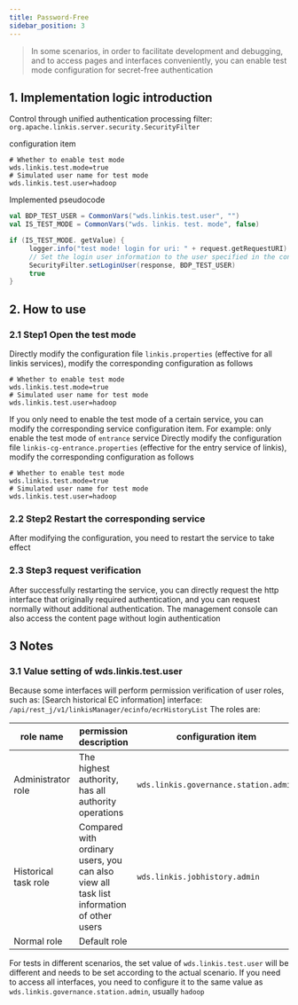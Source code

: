 ```yaml
---
title: Password-Free
sidebar_position: 3
---
```

> In some scenarios, in order to facilitate development and debugging, and to access pages and interfaces conveniently, you can enable test mode configuration for secret-free authentication

## 1. Implementation logic introduction

Control through unified authentication processing filter: `org.apache.linkis.server.security.SecurityFilter`

configuration item
```properties
# Whether to enable test mode
wds.linkis.test.mode=true
# Simulated user name for test mode
wds.linkis.test.user=hadoop
```
Implemented pseudocode
```scala
val BDP_TEST_USER = CommonVars("wds.linkis.test.user", "")
val IS_TEST_MODE = CommonVars("wds. linkis. test. mode", false)

if (IS_TEST_MODE. getValue) {
     logger.info("test mode! login for uri: " + request.getRequestURI)
     // Set the login user information to the user specified in the configuration
     SecurityFilter.setLoginUser(response, BDP_TEST_USER)
     true
}
```

## 2. How to use

### 2.1 Step1 Open the test mode
Directly modify the configuration file `linkis.properties` (effective for all linkis services), modify the corresponding configuration as follows
```shell script
# Whether to enable test mode
wds.linkis.test.mode=true
# Simulated user name for test mode
wds.linkis.test.user=hadoop
```

If you only need to enable the test mode of a certain service, you can modify the corresponding service configuration item.
For example: only enable the test mode of `entrance` service
Directly modify the configuration file `linkis-cg-entrance.properties` (effective for the entry service of linkis), modify the corresponding configuration as follows
```shell script
# Whether to enable test mode
wds.linkis.test.mode=true
# Simulated user name for test mode
wds.linkis.test.user=hadoop
```

### 2.2 Step2 Restart the corresponding service

After modifying the configuration, you need to restart the service to take effect


### 2.3 Step3 request verification

After successfully restarting the service, you can directly request the http interface that originally required authentication, and you can request normally without additional authentication.
The management console can also access the content page without login authentication
 

## 3 Notes

### 3.1 Value setting of wds.linkis.test.user
Because some interfaces will perform permission verification of user roles, such as: [Search historical EC information] interface: `/api/rest_j/v1/linkisManager/ecinfo/ecrHistoryList`
The roles are:

|role name | permission description | configuration item | default value |
| -------- | -------- | ----- |----- |
|Administrator role|The highest authority, has all authority operations|`wds.linkis.governance.station.admin`|`hadoop`|
|Historical task role|Compared with ordinary users, you can also view all task list information of other users|`wds.linkis.jobhistory.admin`|`hadoop`|
|Normal role|Default role|||

For tests in different scenarios, the set value of `wds.linkis.test.user` will be different and needs to be set according to the actual scenario.
If you need to access all interfaces, you need to configure it to the same value as `wds.linkis.governance.station.admin`, usually `hadoop`